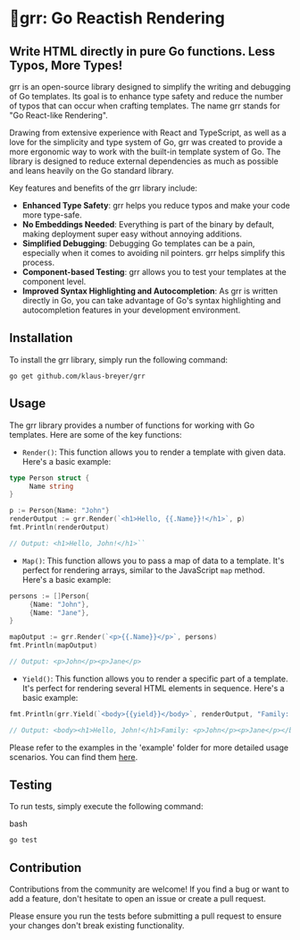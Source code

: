 # 🧛grr: Go Reactish Rendering

## Write HTML directly in pure Go functions. Less Typos, More Types!

grr is an open-source library designed to simplify the writing and debugging of Go templates. Its goal is to enhance type safety and reduce the number of typos that can occur when crafting templates. The name grr stands for "Go React-like Rendering".

Drawing from extensive experience with React and TypeScript, as well as a love for the simplicity and type system of Go, grr was created to provide a more ergonomic way to work with the built-in template system of Go. The library is designed to reduce external dependencies as much as possible and leans heavily on the Go standard library.

Key features and benefits of the grr library include:

- **Enhanced Type Safety**: grr helps you reduce typos and make your code more type-safe.
- **No Embeddings Needed**: Everything is part of the binary by default, making deployment super easy without annoying additions.
- **Simplified Debugging**: Debugging Go templates can be a pain, especially when it comes to avoiding nil pointers. grr helps simplify this process.
- **Component-based Testing**: grr allows you to test your templates at the component level.
- **Improved Syntax Highlighting and Autocompletion**: As grr is written directly in Go, you can take advantage of Go's syntax highlighting and autocompletion features in your development environment.

## Installation

To install the grr library, simply run the following command:

`go get github.com/klaus-breyer/grr`

## Usage

The grr library provides a number of functions for working with Go templates. Here are some of the key functions:

- `Render()`: This function allows you to render a template with given data. Here's a basic example:

```go
type Person struct {
     Name string
}

p := Person{Name: "John"}
renderOutput := grr.Render(`<h1>Hello, {{.Name}}!</h1>`, p)
fmt.Println(renderOutput)

// Output: <h1>Hello, John!</h1>``
```

- `Map()`: This function allows you to pass a map of data to a template. It's perfect for rendering arrays, similar to the JavaScript `map` method. Here's a basic example:

```go
persons := []Person{
     {Name: "John"},
     {Name: "Jane"},
}

mapOutput := grr.Render(`<p>{{.Name}}</p>`, persons)
fmt.Println(mapOutput)

// Output: <p>John</p><p>Jane</p>
```

- `Yield()`: This function allows you to render a specific part of a template. It's perfect for rendering several HTML elements in sequence. Here's a basic example:

```go
fmt.Println(grr.Yield(`<body>{{yield}}</body>`, renderOutput, "Family: ", mapOutput))

// Output: <body><h1>Hello, John!</h1>Family: <p>John</p><p>Jane</p></body>
```

Please refer to the examples in the 'example' folder for more detailed usage scenarios. You can find them [here](https://github.com/klausbreyer/grr/tree/main/example).

## Testing

To run tests, simply execute the following command:

bash

`go test`

## Contribution

Contributions from the community are welcome! If you find a bug or want to add a feature, don't hesitate to open an issue or create a pull request.

Please ensure you run the tests before submitting a pull request to ensure your changes don't break existing functionality.
